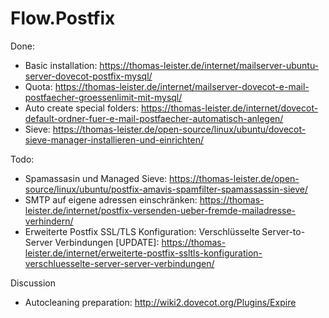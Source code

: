 # Flow.Postfix

Done:
* Basic installation: https://thomas-leister.de/internet/mailserver-ubuntu-server-dovecot-postfix-mysql/
* Quota: https://thomas-leister.de/internet/mailserver-dovecot-e-mail-postfaecher-groessenlimit-mit-mysql/
* Auto create special folders: https://thomas-leister.de/internet/dovecot-default-ordner-fuer-e-mail-postfaecher-automatisch-anlegen/
* Sieve: https://thomas-leister.de/open-source/linux/ubuntu/dovecot-sieve-manager-installieren-und-einrichten/

Todo:
* Spamassasin und Managed Sieve: https://thomas-leister.de/open-source/linux/ubuntu/postfix-amavis-spamfilter-spamassassin-sieve/
* SMTP auf eigene adressen einschränken: https://thomas-leister.de/internet/postfix-versenden-ueber-fremde-mailadresse-verhindern/
* Erweiterte Postfix SSL/TLS Konfiguration: Verschlüsselte Server-to-Server Verbindungen [UPDATE]: https://thomas-leister.de/internet/erweiterte-postfix-ssltls-konfiguration-verschluesselte-server-server-verbindungen/

Discussion
* Autocleaning preparation: http://wiki2.dovecot.org/Plugins/Expire